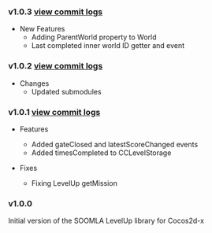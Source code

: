 ### v1.0.3 [view commit logs](https://github.com/soomla/cocos2dx-levelup/compare/v1.0.2...v1.0.3)

* New Features
  * Adding ParentWorld property to World
  * Last completed inner world ID getter and event

### v1.0.2 [view commit logs](https://github.com/soomla/cocos2dx-levelup/compare/v1.0.1...v1.0.2)

* Changes
  * Updated submodules

### v1.0.1 [view commit logs](https://github.com/soomla/cocos2dx-levelup/compare/v1.0.0...v1.0.1)

* Features
  * Added gateClosed and latestScoreChanged events
  * Added timesCompleted to CCLevelStorage

* Fixes
  * Fixing LevelUp getMission

### v1.0.0

Initial version of the SOOMLA LevelUp library for Cocos2d-x
